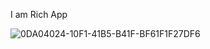 I am Rich App

![0DA04024-10F1-41B5-B41F-BF61F1F27DF6](https://user-images.githubusercontent.com/75540250/167659555-a382c22b-c285-4aab-a54e-e16ccafb0429.jpeg)
